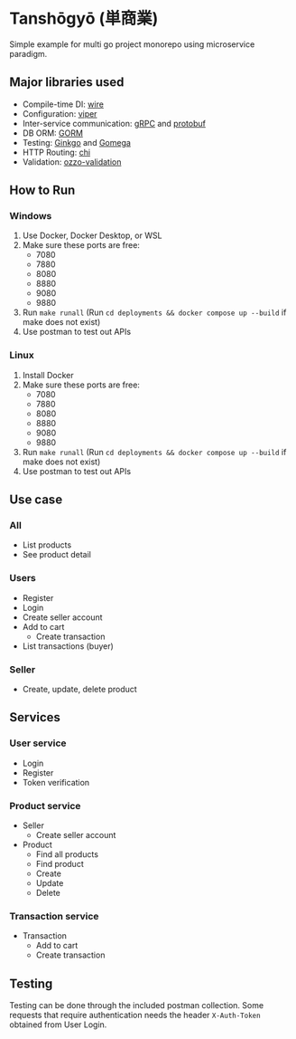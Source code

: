 # Tanshōgyō (単商業)

Simple example for multi go project monorepo using microservice paradigm.

## Major libraries used

-   Compile-time DI: [wire](https://github.com/google/wire)
-   Configuration: [viper](https://github.com/spf13/viper)
-   Inter-service communication: [gRPC](https://google.golang.org/grpc) and [protobuf](https://google.golang.org/protobuf)
-   DB ORM: [GORM](https://gorm.io/gorm)
-   Testing: [Ginkgo](https://github.com/onsi/ginkgo) and [Gomega](https://github.com/onsi/gomega)
-   HTTP Routing: [chi](https://github.com/go-chi/chi)
-   Validation: [ozzo-validation](https://github.com/go-ozzo/ozzo-validation)

## How to Run

### Windows

1. Use Docker, Docker Desktop, or WSL
2. Make sure these ports are free:
    - 7080
    - 7880
    - 8080
    - 8880
    - 9080
    - 9880
3. Run `make runall`
   (Run `cd deployments && docker compose up --build` if make does not exist)
4. Use postman to test out APIs

### Linux

1. Install Docker
2. Make sure these ports are free:
    - 7080
    - 7880
    - 8080
    - 8880
    - 9080
    - 9880
3. Run `make runall`
   (Run `cd deployments && docker compose up --build` if make does not exist)
4. Use postman to test out APIs

## Use case

### All

-   List products
-   See product detail

### Users

-   Register
-   Login
-   Create seller account
-   Add to cart
    -   Create transaction
-   List transactions (buyer)

### Seller

-   Create, update, delete product

## Services

### User service

-   Login
-   Register
-   Token verification

### Product service

-   Seller
    -   Create seller account
-   Product
    -   Find all products
    -   Find product
    -   Create
    -   Update
    -   Delete

### Transaction service

-   Transaction
    -   Add to cart
    -   Create transaction

## Testing

Testing can be done through the included postman collection. Some requests that require authentication needs the header `X-Auth-Token` obtained from User Login.
